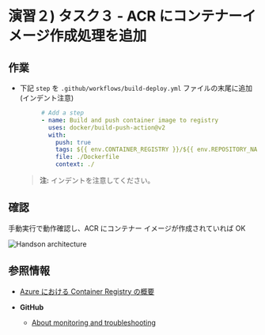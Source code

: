 # 演習２) タスク３ - ACR にコンテナーイメージ作成処理を追加

## 作業
- 下記 `step` を `.github/workflows/build-deploy.yml` ファイルの末尾に追加 (インデント注意)
  ```yaml
        # Add a step
        - name: Build and push container image to registry
          uses: docker/build-push-action@v2
          with:
            push: true
            tags: ${{ env.CONTAINER_REGISTRY }}/${{ env.REPOSITORY_NAME }}:${{ github.sha }}
            file: ./Dockerfile
            context: ./
  ```
  > **注:** インデントを注意してください。


## 確認
手動実行で動作確認し、ACR にコンテナー イメージが作成されていれば OK

![Handson architecture](../images/sample-architecture.png)

## 参照情報

- <a href="https://docs.microsoft.com/ja-jp/azure/container-registry/container-registry-intro" target="_blank">Azure における Container Registry の概要</a>

- **GitHub**

    - <a href="https://docs.github.com/en/actions/monitoring-and-troubleshooting-workflows/about-monitoring-and-troubleshooting" target="_blank">About monitoring and troubleshooting</a>

